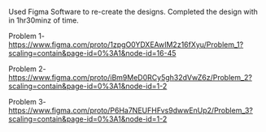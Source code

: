 Used Figma Software to re-create the designs. Completed the design with in 1hr30minz of time.

Problem 1- https://www.figma.com/proto/1zpgO0YDXEAwIM2z16fXyu/Problem_1?scaling=contain&page-id=0%3A1&node-id=16-45

Problem 2- https://www.figma.com/proto/iBm9MeD0RCy5gh32dVwZ6z/Problem_2?scaling=contain&page-id=0%3A1&node-id=1-2

Problem 3- https://www.figma.com/proto/P6Ha7NEUFHFvs9dwwEnUp2/Problem_3?scaling=contain&page-id=0%3A1&node-id=1-2
